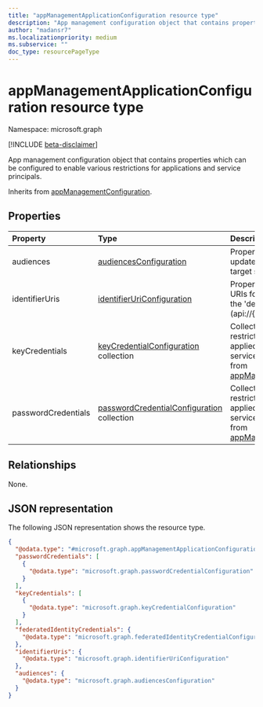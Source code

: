 ```yaml
---
title: "appManagementApplicationConfiguration resource type"
description: "App management configuration object that contains properties which can be configured to enable various restrictions for applications and service principals."
author: "madansr7"
ms.localizationpriority: medium
ms.subservice: ""
doc_type: resourcePageType
---
```


# appManagementApplicationConfiguration resource type

Namespace: microsoft.graph

[!INCLUDE [beta-disclaimer](../../includes/beta-disclaimer.md)]

App management configuration object that contains properties which can be configured to enable various restrictions for applications and service principals.

Inherits from [appManagementConfiguration](../resources/appmanagementconfiguration.md).

## Properties

| Property            | Type                                                                                          | Description                                                                                                                                                                                      |
| :------------------ | :-------------------------------------------------------------------------------------------- | :----------------------------------------------------------------------------------------------------------------------------------------------------------------------------------------------- |
| audiences           | [audiencesConfiguration](../resources/audiencesconfiguration.md)                              | Property to restrict creation or update of apps based on their target signInAudience types.                                                                                                      |
| identifierUris      | [identifierUriConfiguration](../resources/identifieruriconfiguration.md)                      | Property to restrict custom URIs for applications. All but the 'default' URI of the format (api://{appId}) are blocked.                                                                          |
| keyCredentials      | [keyCredentialConfiguration](../resources/keycredentialconfiguration.md) collection           | Collection of keyCredential restrictions settings to be applied to an application or service principal. Inherited from [appManagementConfiguration](../resources/appmanagementconfiguration.md). |
| passwordCredentials | [passwordCredentialConfiguration](../resources/passwordcredentialconfiguration.md) collection | Collection of password restrictions settings to be applied to an application or service principal. Inherited from [appManagementConfiguration](../resources/appmanagementconfiguration.md).      |

## Relationships

None.

## JSON representation

The following JSON representation shows the resource type.

<!-- {
  "blockType": "resource",
  "@odata.type": "microsoft.graph.appManagementApplicationConfiguration"
}
-->

```json
{
  "@odata.type": "#microsoft.graph.appManagementApplicationConfiguration",
  "passwordCredentials": [
    {
      "@odata.type": "microsoft.graph.passwordCredentialConfiguration"
    }
  ],
  "keyCredentials": [
    {
      "@odata.type": "microsoft.graph.keyCredentialConfiguration"
    }
  ],
  "federatedIdentityCredentials": {
    "@odata.type": "microsoft.graph.federatedIdentityCredentialConfiguration"
  },
  "identifierUris": {
    "@odata.type": "microsoft.graph.identifierUriConfiguration"
  },
  "audiences": {
    "@odata.type": "microsoft.graph.audiencesConfiguration"
  }
}
```
